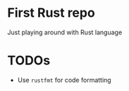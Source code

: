 # First Rust repo
Just playing around with Rust language

# TODOs
* Use `rustfmt` for code formatting